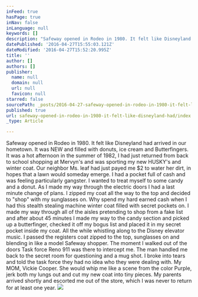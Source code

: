 ```yaml
---
inFeed: true
hasPage: true
inNav: false
inLanguage: null
keywords: []
description: "Safeway opened in Rodeo in 1980. It felt like Disneyland had arrived in our hometown. It was NEW and filled with donuts, ice cream and Butterfingers. It was a hot afternoon in the summer of 1982, I had just returned from back to school shopping at Mervyn's and was sporting my new HUSKY's and winter coat. Our neighbor Ms. leaf had just payed me $2 to water her dirt, in hopes that a lawn would someday emerge. I had a pocket full of cash and was feeling particularly gangster. I wanted to treat myself to some candy and a donut. As I made my way through the electric doors I had a last minute change of plans. I zipped my coat all the way to the top and decided to \"shop\" with my sunglasses on. Why spend my hard earned cash when I had this stealth stealing machine winter coat filled with secret pockets on. I made my way through all of the aisles pretending to shop from a fake list and after about 45 minutes I made my way to the candy section and picked up a butterfinger, checked it off my bogus list and placed it in my secret pocket inside my coat. All the while whistling along to the Disney elevator music. I passed the registers coat zipped to the top, sunglasses on and blending in like a model Safeway shopper. The moment I walked out of the doors Task force Reno 911 was there to intercept me. The man handled me back to the secret room for questioning and a mug shot. I broke into tears and told the task force they had no idea who they were dealing with. My MOM, Vickie Cooper. She would whip me like a scene from the color Purple, jerk both my lungs out and cut my new coat into tiny pieces. My parents arrived shortly and escorted me out of the store, which I was never to return for at least one year. "
datePublished: '2016-04-27T15:55:03.121Z'
dateModified: '2016-04-27T15:52:20.995Z'
title: ''
author: []
authors: []
publisher:
  name: null
  domain: null
  url: null
  favicon: null
starred: false
sourcePath: _posts/2016-04-27-safeway-opened-in-rodeo-in-1980-it-felt-like-disneyland-had.md
published: true
url: safeway-opened-in-rodeo-in-1980-it-felt-like-disneyland-had/index.html
_type: Article

---
```

Safeway opened in Rodeo in 1980\. It felt like Disneyland had arrived in our hometown. It was NEW and filled with donuts, ice cream and Butterfingers. It was a hot afternoon in the summer of 1982, I had just returned from back to school shopping at Mervyn's and was sporting my new HUSKY's and winter coat. Our neighbor Ms. leaf had just payed me $2 to water her dirt, in hopes that a lawn would someday emerge. I had a pocket full of cash and was feeling particularly gangster. I wanted to treat myself to some candy and a donut. As I made my way through the electric doors I had a last minute change of plans. I zipped my coat all the way to the top and decided to "shop" with my sunglasses on. Why spend my hard earned cash when I had this stealth stealing machine winter coat filled with secret pockets on. I made my way through all of the aisles pretending to shop from a fake list and after about 45 minutes I made my way to the candy section and picked up a butterfinger, checked it off my bogus list and placed it in my secret pocket inside my coat. All the while whistling along to the Disney elevator music. I passed the registers coat zipped to the top, sunglasses on and blending in like a model Safeway shopper. The moment I walked out of the doors Task force Reno 911 was there to intercept me. The man handled me back to the secret room for questioning and a mug shot. I broke into tears and told the task force they had no idea who they were dealing with. My MOM, Vickie Cooper. She would whip me like a scene from the color Purple, jerk both my lungs out and cut my new coat into tiny pieces. My parents arrived shortly and escorted me out of the store, which I was never to return for at least one year. ![](https://the-grid-user-content.s3-us-west-2.amazonaws.com/7b7f2523-2592-4ef4-b373-2227e9888b14.jpg)